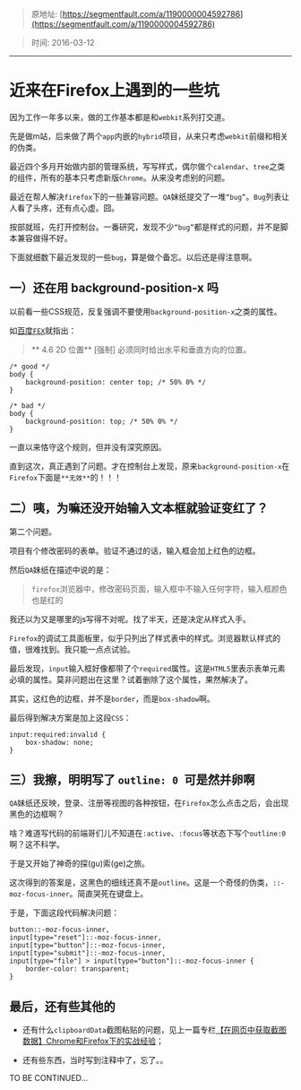 > 原地址: [https://segmentfault.com/a/1190000004592786](https://segmentfault.com/a/1190000004592786)

> 时间: 2016-03-12

----------


# 近来在Firefox上遇到的一些坑


因为工作一年多以来，做的工作基本都是和``webkit``系列打交道。

先是做m站，后来做了两个``app``内嵌的``hybrid``项目，从来只考虑``webkit``前缀和相关的伪类。

最近四个多月开始做内部的管理系统，写写样式，偶尔做个``calendar``、``tree``之类的组件，所有的基本只考虑新版``Chrome``。从来没考虑别的问题。

最近在帮人解决``firefox``下的一些兼容问题。``QA``妹纸提交了一堆``“bug”``。``Bug``列表让人看了头疼，还有点心虚。囧。

按部就班，先打开控制台。一番研究，发现不少``“bug”``都是样式的问题，并不是脚本兼容做得不好。

下面就细数下最近发现的一些``bug``，算是做个备忘。以后还是得注意啊。

## 一）还在用 **background-position-x** 吗

以前看一些CSS规范，反复强调不要使用``background-position-x``之类的属性。

如[百度``FEX``](https://github.com/fex-team/styleguide/blob/master/css.md#46-2d-位置)就指出：
>** 4.6 2D 位置**
>[强制] 必须同时给出水平和垂直方向的位置。

```
/* good */
body {
    background-position: center top; /* 50% 0% */
}

/* bad */
body {
    background-position: top; /* 50% 0% */
}
```

一直以来恪守这个规则，但并没有深究原因。

直到这次，真正遇到了问题。才在控制台上发现，原来``background-position-x``在``Firefox``下面是``**无效**``的！！！

## 二）咦，为嘛还没开始输入文本框就验证变红了？

第二个问题。

项目有个修改密码的表单。验证不通过的话，输入框会加上红色的边框。

然后``QA``妹纸在描述中说的是：

> ``firefox``浏览器中，修改密码页面，输入框中不输入任何字符，输入框颜色也是红的  

我还以为又是哪里的js写得不对呢。找了半天，还是决定从样式入手。

``Firefox``的调试工具面板里，似乎只列出了样式表中的样式。浏览器默认样式的值，很难找到。我只能一点点试验。

最后发现，``input``输入框好像都带了个``required``属性。这是``HTML5``里表示表单元素必填的属性。莫非问题出在这里？试着删除了这个属性，果然解决了。

其实，这红色的边框，并不是``border``，而是``box-shadow``啊。

最后得到解决方案是加上这段``CSS``：

```
input:required:invalid {
    box-shadow: none;
}
```

## 三）我擦，明明写了 ``outline: 0 ``可是然并卵啊

``QA``妹纸还反映，登录、注册等视图的各种按钮，在``Firefox``怎么点击之后，会出现黑色的边框啊？

啥？难道写代码的前端哥们儿不知道在``:active``、``:focus``等状态下写个``outline:0``啊？这不科学。

于是又开始了神奇的探(gu)索(ge)之旅。

这次得到的答案是，这黑色的细线还真不是``outline``。这是一个奇怪的伪类，``::-moz-focus-inner``。简直哭死在键盘上。

于是，下面这段代码解决问题：

```
button::-moz-focus-inner,
input[type="reset"]::-moz-focus-inner,
input[type="button"]::-moz-focus-inner,
input[type="submit"]::-moz-focus-inner,
input[type="file"] > input[type="button"]::-moz-focus-inner {
    border-color: transparent;
}
```

## 最后，还有些其他的

- 还有什么``clipboardData``截图粘贴的问题，见上一篇专栏[【在网页中获取截图数据】Chrome和Firefox下的实战经验](https://segmentfault.com/a/1190000004584071)；

- 还有些东西，当时写到注释中了，忘了。。

TO BE CONTINUED...
